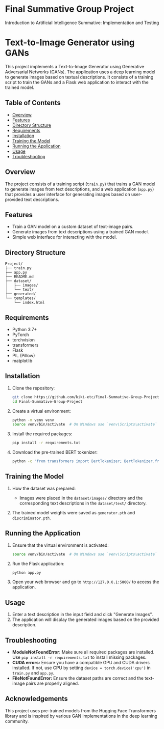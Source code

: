 # Final Summative Group Project
 Introduction to Artificial Intelligence Summative: Implementation and Testing

# Text-to-Image Generator using GANs

This project implements a Text-to-Image Generator using Generative Adversarial Networks (GANs). The application uses a deep learning model to generate images based on textual descriptions. It consists of a training script to train the GANs and a Flask web application to interact with the trained model.

## Table of Contents

- [Overview](#overview)
- [Features](#features)
- [Directory Structure](#directory-structure)
- [Requirements](#requirements)
- [Installation](#installation)
- [Training the Model](#training-the-model)
- [Running the Application](#running-the-application)
- [Usage](#usage)
- [Troubleshooting](#troubleshooting)

## Overview

The project consists of a training script (`train.py`) that trains a GAN model to generate images from text descriptions, and a web application (`app.py`) that provides a user interface for generating images based on user-provided text descriptions.

## Features

- Train a GAN model on a custom dataset of text-image pairs.
- Generate images from text descriptions using a trained GAN model.
- Simple web interface for interacting with the model.

## Directory Structure

```
Project/
├── train.py
├── app.py
├── README.md
├── dataset/
│   ├── images/
│   └── text/
├── generated/
└── templates/
    └── index.html
```

## Requirements

- Python 3.7+
- PyTorch
- torchvision
- transformers
- Flask
- PIL (Pillow)
- matplotlib

## Installation

1. Clone the repository:
   ```bash
   git clone https://github.com/kiki-etc/Final-Summative-Group-Project
   cd Final-Summative-Group-Project
   ```

2. Create a virtual environment:
   ```bash
   python -m venv venv
   source venv/bin/activate  # On Windows use `venv\Scripts\activate`
   ```

3. Install the required packages:
   ```bash
   pip install -r requirements.txt
   ```

4. Download the pre-trained BERT tokenizer:
   ```bash
   python -c "from transformers import BertTokenizer; BertTokenizer.from_pretrained('bert-base-uncased')"
   ```

## Training the Model

1. How the dataset was prepared:
   - Images were placed in the `dataset/images/` directory and the corresponding text descriptions in the `dataset/text/` directory.

2. The trained model weights were saved as `generator.pth` and `discriminator.pth`.

## Running the Application

1. Ensure that the virtual environment is activated:
   ```bash
   source venv/bin/activate  # On Windows use `venv\Scripts\activate`
   ```

2. Run the Flask application:
   ```bash
   python app.py
   ```

3. Open your web browser and go to `http://127.0.0.1:5000/` to access the application.

## Usage

1. Enter a text description in the input field and click "Generate Images".
2. The application will display the generated images based on the provided description.

## Troubleshooting

- **ModuleNotFoundError:** Make sure all required packages are installed. Use `pip install -r requirements.txt` to install missing packages.
- **CUDA errors:** Ensure you have a compatible GPU and CUDA drivers installed. If not, use CPU by setting `device = torch.device('cpu')` in `train.py` and `app.py`.
- **FileNotFoundError:** Ensure the dataset paths are correct and the text-image pairs are properly aligned.

## Acknowledgements

This project uses pre-trained models from the Hugging Face Transformers library and is inspired by various GAN implementations in the deep learning community.
